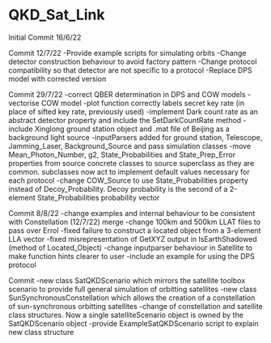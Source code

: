 # QKD_Sat_Link

Initial Commit 16/6/22

Commit 12/7/22
-Provide example scripts for simulating orbits
-Change detector construction behaviour to avoid factory pattern
-Change protocol compatibility so that detector are not specific to a protocol
-Replace DPS model with corrected version

Commit 29/7/22
-correct QBER determination in DPS and COW models
-vectorise COW model
-plot function correctly labels secret key rate (in place of sifted key rate, previously used)
-implement Dark count rate as an abstract detector property and include the SetDarkCountRate method
-include Xinglong ground station object and .mat file of Beijing as a background light source
-inputParsers added for ground station, Telescope, Jamming_Laser, Background_Source and pass simulation classes
-move Mean_Photon_Number, g2, State_Probabilities and State_Prep_Error properties from source concrete classes to source superclass as they are common. subclasses now act to implement default values necessary for each protocol
-change COW_Source to use State_Probabilities property instead of Decoy_Probability. Decoy probability is the second of a 2-element State_Probabilities probability vector

Commit 8/8/22
-change examples and internal behaviour to be consistent with Constellation (12/7/22) merge
-change 100km and 500km LLAT files to pass over Errol
-fixed failure to construct a located object from a 3-element LLA vector
-fixed misrepresentation of GetXYZ output in IsEarthShadowed (method of Located_Object)
-change inputparser behaviour in Satellite to make function hints clearer to user
-include an example for using the DPS protocol

Commit
-new class SatQKDScenario which mirrors the satellite toolbox scenario to provide full general simulation of orbitting satellites
-new class SunSynchronousConstellation which allows the creation of a constellation of sun-synchronous orbitting satellites
-change of constellation and satellite class structures. Now a single satelliteScenario object is owned by the SatQKDScenario object
-provide ExampleSatQKDScenario script to explain new class structure
